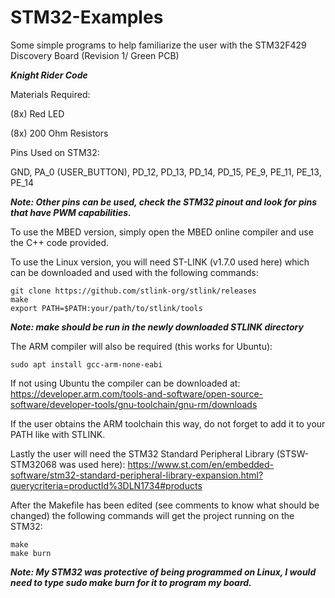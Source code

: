 # STM32-Examples
Some simple programs to help familiarize the user with the STM32F429 Discovery Board (Revision 1/ Green PCB)


***Knight Rider Code***

Materials Required:

(8x) Red LED

(8x) 200 Ohm Resistors

Pins Used on STM32:

GND, PA_0 (USER_BUTTON), PD_12, PD_13, PD_14, PD_15, PE_9, PE_11, PE_13, PE_14

***Note: Other pins can be used, check the STM32 pinout and look for pins that have PWM capabilities.***

To use the MBED version, simply open the MBED online compiler and use the C++ code provided.

To use the Linux version, you will need ST-LINK (v1.7.0 used here) which can be downloaded and used with the following commands:
```
git clone https://github.com/stlink-org/stlink/releases
make
export PATH=$PATH:your/path/to/stlink/tools
```
***Note: make should be run in the newly downloaded STLINK directory***

The ARM compiler will also be required (this works for Ubuntu):
```
sudo apt install gcc-arm-none-eabi
```
If not using Ubuntu the compiler can be downloaded at:
https://developer.arm.com/tools-and-software/open-source-software/developer-tools/gnu-toolchain/gnu-rm/downloads

If the user obtains the ARM toolchain this way, do not forget to add it to your PATH like with STLINK.

Lastly the user will need the STM32 Standard Peripheral Library (STSW-STM32068 was used here):
https://www.st.com/en/embedded-software/stm32-standard-peripheral-library-expansion.html?querycriteria=productId%3DLN1734#products

After the Makefile has been edited (see comments to know what should be changed) the following commands will get the project running on the STM32:
```
make
make burn
```
***Note: My STM32 was protective of being programmed on Linux, I would need to type sudo make burn for it to program my board.***
